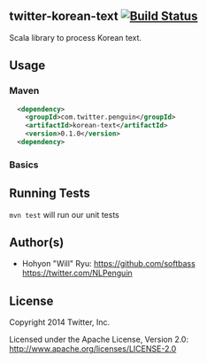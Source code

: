 

## twitter-korean-text [![Build Status](https://secure.travis-ci.org/twitter/twitter-korean-text.png?branch=master)](http://travis-ci.org/twitter/twitter-korean-text)

Scala library to process Korean text.

## Usage

### Maven
```xml
  <dependency>
    <groupId>com.twitter.penguin</groupId>
    <artifactId>korean-text</artifactId>
    <version>0.1.0</version>
  <dependency>
```

### Basics

## Running Tests

`mvn test` will run our unit tests

## Author(s)

* Hohyon "Will" Ryu: https://github.com/softbass https://twitter.com/NLPenguin

## License

Copyright 2014 Twitter, Inc.

Licensed under the Apache License, Version 2.0: http://www.apache.org/licenses/LICENSE-2.0

